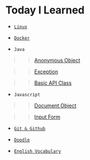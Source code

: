 # Today I Learned

- [`Linux`](https://github.com/ding-co/TIL/blob/main/Linux/Linux.md)

- [`Docker`](https://github.com/ding-co/TIL/blob/main/Docker/Docker.md)

- `Java`

> > [Anonymous Object](https://github.com/ding-co/TIL/blob/main/Programming%20Language/Java/Anonymous-object.md)

> > [Exception](https://github.com/ding-co/TIL/blob/main/Programming%20Language/Java/Exception.md)

> > [Basic API Class](https://github.com/ding-co/TIL/blob/main/Programming%20Language/Java/Basic-API.md)

- `Javascript`

> > [Document Object](https://github.com/ding-co/TIL/blob/main/Programming%20Language/Javascript/Document-object.md)

> > [Input Form](https://github.com/ding-co/TIL/blob/main/Programming%20Language/Javascript/Input-form.md)

- [`Git & Github`](https://github.com/ding-co/TIL/blob/main/Git%26Github/Git%26Github.md)

- [`Doodle`](https://github.com/ding-co/TIL/blob/main/Doodle/Doodle.md)

- [`English Vocabulary`](https://github.com/ding-co/TIL/blob/main/English/Vocabulary.md)
